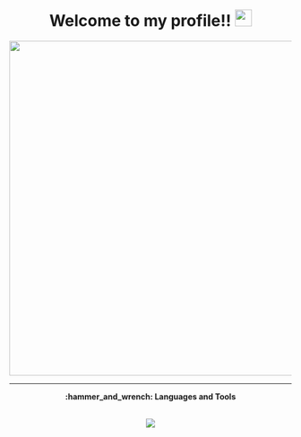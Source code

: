 <h1 align="center">
  Welcome to my profile!!
  <img src="https://projectpokemon.org/images/normal-sprite/pikachu.gif" width="30px"/>
</h1>

<div align="center">
  
<img width="1200" height="598" alt="eu" src="https://github.com/user-attachments/assets/13e650df-10ea-41c3-bfe4-8e4c0f355d1d" />

  
</div>


---
<div align="center"><b>:hammer_and_wrench: Languages and Tools</b></div>
<br>


<p align="center">
  <a href="https://www.youtube.com/watch?v=dQw4w9WgXcQ">
    <img src="https://skillicons.dev/icons?i=python,pytorch,tensorflow,java,js,astro,react,tailwind,sass,c,cpp,arduino,mysql,azure,unity,godot,gamemakerstudio" />
  </a>
</p>
<!---
GabrielBoscoDeolindo/GabrielBoscoDeolindo is a ✨ special ✨ repository because its `README.md` (this file) appears on your GitHub profile.
You can click the Preview link to take a look at your changes.
--->
